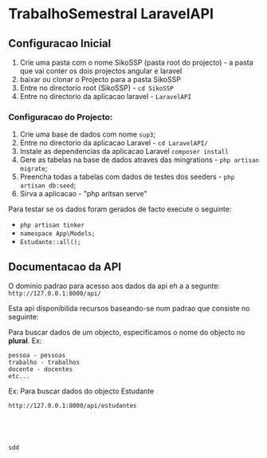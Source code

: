 # TrabalhoSemestral LaravelAPI

## Configuracao Inicial
1. Crie uma pasta com o nome SikoSSP (pasta root do projecto) - a pasta que vai conter os dois projectos angular e laravel
1. baixar ou clonar o Projecto para a pasta SikoSSP
2. Entre no directorio root (SikoSSP) - `cd SikoSSP`
4. Entre no directorio da aplicacao laravel - `LaravelAPI`

### Configuracao do Projecto:
1. Crie uma base de dados com nome `sup3`;
2. Entre no directorio da aplicacao Laravel - `cd LaravelAPI/`
3. Instale as dependencias da aplicacao Laravel `composer install`
4. Gere as tabelas na base de dados atraves das mingrations - `php artisan migrate`;
5. Preencha todas a tabelas com dados de testes dos seeders -  `php artisan db:seed`;
6. Sirva a aplicacao - "php aritsan serve"

Para testar se os dados foram gerados de facto execute o seguinte:
* `php artisan tinker`
* `namespace App\Models;`
* `Estudante::all();`



## Documentacao da API
O dominio padrao para acesso aos dados da api eh a a segunte: `http://127.0.0.1:8000/api/`

Esta api disponibilida recursos baseando-se num padrao que consiste no seguinte:

Para buscar dados de um objecto, especificamos o nome do objecto no **plural**.
    Ex:

    pessoa - pessoas
    trabalho - trabalhos
    docente - docentes
    etc...



Ex: Para buscar dados do objecto Estudante

    http://127.0.0.1:8000/api/estudantes





    sdd